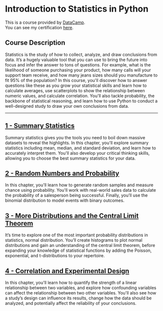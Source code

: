 # Introduction to Statistics in Python

This is a course provided by [DataCamp](https://app.datacamp.com/).  
You can see my certification [here]().

## Course Description

Statistics is the study of how to collect, analyze, and draw conclusions from data. It’s a hugely valuable tool that you can use to bring the future into focus and infer the answer to tons of questions. For example, what is the likelihood of someone purchasing your product, how many calls will your support team receive, and how many jeans sizes should you manufacture to fit 95% of the population? In this course, you'll discover how to answer questions like these as you grow your statistical skills and learn how to calculate averages, use scatterplots to show the relationship between numeric values, and calculate correlation. You'll also tackle probability, the backbone of statistical reasoning, and learn how to use Python to conduct a well-designed study to draw your own conclusions from data.

---

## [1 - Summary Statistics](/Introduction%20to%20Statistics%20in%20Python/1%20-%20Summary%20Statistics/)

Summary statistics gives you the tools you need to boil down massive datasets to reveal the highlights. In this chapter, you'll explore summary statistics including mean, median, and standard deviation, and learn how to accurately interpret them. You'll also develop your critical thinking skills, allowing you to choose the best summary statistics for your data.

## [2 - Random Numbers and Probability](/Introduction%20to%20Statistics%20in%20Python/2%20-%20Random%20Numbers%20and%20Probability/)

In this chapter, you'll learn how to generate random samples and measure chance using probability. You'll work with real-world sales data to calculate the probability of a salesperson being successful. Finally, you’ll use the binomial distribution to model events with binary outcomes.

## [3 - More Distributions and the Central Limit Theorem](/Introduction%20to%20Statistics%20in%20Python/3%20-%20More%20Distributions%20and%20the%20Central%20Limit%20Theorem/)

It’s time to explore one of the most important probability distributions in statistics, normal distribution. You’ll create histograms to plot normal distributions and gain an understanding of the central limit theorem, before expanding your knowledge of statistical functions by adding the Poisson, exponential, and t-distributions to your repertoire. 

## [4 - Correlation and Experimental Design](/Introduction%20to%20Statistics%20in%20Python/4%20-%20Correlation%20and%20Experimental%20Design/)

In this chapter, you'll learn how to quantify the strength of a linear relationship between two variables, and explore how confounding variables can affect the relationship between two other variables. You'll also see how a study’s design can influence its results, change how the data should be analyzed, and potentially affect the reliability of your conclusions.
